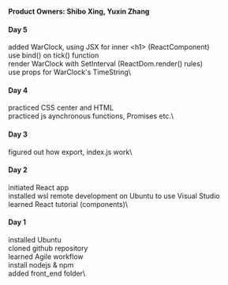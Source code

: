 **Product Owners: Shibo Xing, Yuxin Zhang**

#### Day 5 ####
added WarClock, using JSX for inner \<h1\> (ReactComponent)\
use bind() on tick() function\
render WarClock with SetInterval (ReactDom.render() rules)\
use props for WarClock's TimeString\


#### Day 4 ####
practiced CSS center and HTML\
practiced js aynchronous functions, Promises etc.\

#### Day 3 ####
figured out how export, index.js work\

#### Day 2 ####
initiated React app\
installed wsl remote development on Ubuntu to use Visual Studio\
learned React tutorial (components)\

#### Day 1 ####
installed Ubuntu\
cloned github repository\
learned Agile workflow\
install nodejs & npm\
added front_end folder\
